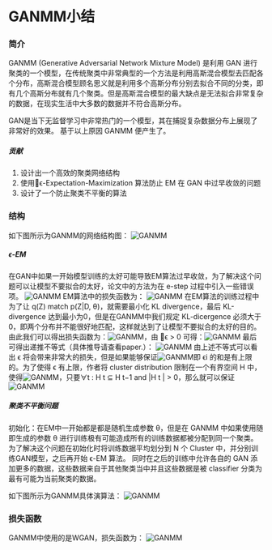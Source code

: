 # GANMM小结
### 简介
GANMM (Generative Adversarial Network Mixture Model) 是利用 GAN 进行聚类的一个模型，在传统聚类中非常典型的一个方法是利用高斯混合模型去匹配各个分布，高斯混合模型顾名思义就是利用多个高斯分布分别去拟合不同的分类，即有几个高斯分布就有几个聚类。但是高斯混合模型的最大缺点是无法拟合非常复杂的数据，在现实生活中大多数的数据并不符合高斯分布。

GAN是当下无监督学习中非常热门的一个模型，其在捕捉复杂数据分布上展现了非常好的效果。
基于以上原因 GANMM 便产生了。
##### 贡献
1. 设计出一个高效的聚类网络结构
2. 使用ϵ-Expectation-Maximization 算法防止 EM 在 GAN 中过早收敛的问题
3. 设计了一个防止聚类不平衡的算法
### 结构
如下图所示为GANMM的网络结构图：
![GANMM](https://img-blog.csdnimg.cn/20190609163118406.png?x-oss-process=image/watermark,type_ZmFuZ3poZW5naGVpdGk,shadow_10,text_aHR0cHM6Ly9ibG9nLmNzZG4ubmV0L0FuZHlWaWt5,size_16,color_FFFFFF,t_70)
##### ϵ-EM
在GAN中如果一开始模型训练的太好可能导致EM算法过早收敛，为了解决这个问题可以让模型不要拟合的太好，论文中的方法为在 e-step 过程中引入一些错误项。
![GANMM](https://img-blog.csdnimg.cn/20190609172837880.png)
EM算法中的损失函数为：
![GANMM](https://img-blog.csdnimg.cn/20190609173014663.png)
在EM算法的训练过程中为了让 q(Z) match p(Z|D, θ)，就需要最小化 KL divergence，最后 KL-divergence 达到最小为0，但是在GANMM中我们规定 KL-dicergence 必须大于0，即两个分布并不能很好地匹配，这样就达到了让模型不要拟合的太好的目的。
由此我们可以得出损失函数为：![GANMM](https://img-blog.csdnimg.cn/20190609173621505.png)，由 ϵ > 0 可得：![GANMM](https://img-blog.csdnimg.cn/20190609173805934.png)
最后可得出递推不等式（具体推导请查看paper.）：
![GANMM](https://img-blog.csdnimg.cn/20190609173918624.png)
由上述不等式可以看出 ϵ 将会带来非常大的损失，但是如果能够保证![GANMM](https://img-blog.csdnimg.cn/2019060917422263.png)即 ϵi 的和是有上限的。为了使得 ϵ 有上限，作者将 cluster distribution 限制在一个有界空间 H 中，使得![GANMM](https://img-blog.csdnimg.cn/20190609174947940.png)，只要∀t : H t ⊆ H t−1 and |H t | > 0，那么就可以保证![GANMM](https://img-blog.csdnimg.cn/2019060917422263.png)

##### 聚类不平衡问题
初始化：在EM中一开始都是都是随机生成参数 θ，但是在 GANMM 中如果使用随即生成的参数 θ 进行训练极有可能造成所有的训练数据都被分配到同一个聚类。
为了解决这个问题在初始化时将训练数据平均划分到 N 个 Cluster 中，并分别训练GAN模型，之后再开始 ϵ-EM 算法。
同时在之后的训练中允许各自的 GAN 添加更多的数据，这些数据来自于其他聚类当中并且这些数据是被 classifier 分类为最有可能为当前聚类的数据。

如下图所示为GANMM具体演算法：
![GANMM](https://img-blog.csdnimg.cn/20190609163752474.png?x-oss-process=image/watermark,type_ZmFuZ3poZW5naGVpdGk,shadow_10,text_aHR0cHM6Ly9ibG9nLmNzZG4ubmV0L0FuZHlWaWt5,size_16,color_FFFFFF,t_70)
### 损失函数
GANMM中使用的是WGAN，损失函数为：
![GANMM](https://img-blog.csdnimg.cn/2019060916434195.png)
